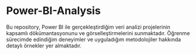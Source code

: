 # Power-BI-Analysis
Bu repository, Power BI ile gerçekleştirdiğim veri analizi projelerinin kapsamlı dökümantasyonunu ve görselleştirmelerini sunmaktadır. Öğrenme sürecimde edindiğim deneyimler ve uyguladığım metodolojiler hakkında detaylı örnekler yer almaktadır.
